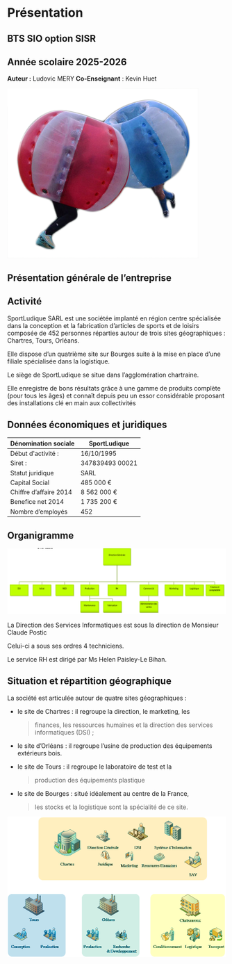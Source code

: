 # Présentation
## BTS SIO option SISR
## Année scolaire 2025-2026
**Auteur :** Ludovic MERY
**Co-Enseignant** : Kevin Huet

![switch HP](../medias/contexte/image1.png)

## Présentation générale de l’entreprise

##  Activité

SportLudique SARL est une sociétée implanté en région centre spécialisée
dans la conception et la fabrication d’articles de sports et de loisirs
composée de 452 personnes réparties autour de trois sites géographiques
: Chartres, Tours, Orléans.

Elle dispose d’un quatrième site sur Bourges suite à la mise en
place d’une filiale spécialisée dans la logistique.

Le siège de SportLudique se situe dans l’agglomération chartraine.

Elle enregistre de bons résultats grâce à une gamme de produits complète
(pour tous les âges) et connaît depuis peu un essor considérable
proposant des installations clé en main aux collectivités

## Données économiques et juridiques

| Dénomination sociale       | SportLudique      |
|---------------------------|------------------|
| Début d'activité :         | 16/10/1995       |
| Siret :                   | 347839493 00021  |
| Statut juridique          | SARL             |
| Capital Social            | 485 000 €        |
| Chiffre d’affaire 2014    | 8 562 000 €      |
| Benefice net 2014         | 1 735 200 €      |
| Nombre d’employés         | 452              |


## Organigramme

![organigrame](../medias/contexte/image2.png)

La Direction des Services Informatiques est sous la direction de
Monsieur Claude Postic

Celui-ci a sous ses ordres 4 techniciens.

Le service RH est dirigé par Ms Helen Paisley-Le Bihan.

##  Situation et répartition géographique

La société est articulée autour de quatre sites géographiques :

-   le site de Chartres : il regroupe la direction, le marketing, les
    > finances, les ressources humaines et la direction des services
    > informatiques (DSI) ;

-   le site d’Orléans : il regroupe l’usine de production des
    équipements extérieurs bois.

-   le site de Tours : il regroupe le laboratoire de test et la
    > production des équipements plastique

-   le site de Bourges : situé idéalement au centre de la France,
    > les stocks et la logistique sont la spécialité de ce site.

![](../medias/contexte/image3.png)